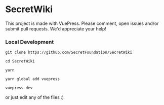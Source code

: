 # SecretWiki

This project is made with VuePress. Please comment, open issues and/or submit pull requests. We'd appreciate your help!

### Local Development

`git clone https://github.com/SecretFoundation/SecretWiki`

`cd SecretWiki`

`yarn`

`yarn global add vuepress`

`vuepress dev`

or just edit any of the files :)
